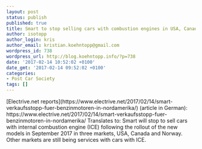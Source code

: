 ```yaml
---
layout: post
status: publish
published: true
title: Smart to stop selling cars with combustion engines in USA, Canada, Norway
author: isotopp
author_login: kris
author_email: kristian.koehntopp@gmail.com
wordpress_id: 738
wordpress_url: http://blog.koehntopp.info/?p=738
date: '2017-02-14 10:52:02 +0100'
date_gmt: '2017-02-14 09:52:02 +0100'
categories:
- Post Car Society
tags: []
---
```

<p>[Electrive.net reports](https://www.electrive.net/2017/02/14/smart-verkaufsstopp-fuer-benzinmotoren-in-nordamerika/) (article in German): https://www.electrive.net/2017/02/14/smart-verkaufsstopp-fuer-benzinmotoren-in-nordamerika/ Translates to: Smart will stop to sell cars with internal combustion engine (ICE) following the rollout of the new models in September 2017 in three&nbsp;markets, USA, Canada and Norway. Other markets are still being services with cars with ICE.</p>

